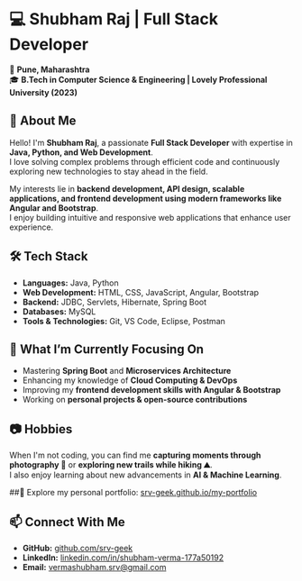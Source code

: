 # 💻 Shubham Raj | Full Stack Developer  

📍 **Pune, Maharashtra**  
🎓 **B.Tech in Computer Science & Engineering | Lovely Professional University (2023)**  

## 🚀 About Me  
Hello! I'm **Shubham Raj**, a passionate **Full Stack Developer** with expertise in **Java, Python, and Web Development**.  
I love solving complex problems through efficient code and continuously exploring new technologies to stay ahead in the field.  

My interests lie in **backend development, API design, scalable applications, and frontend development using modern frameworks like Angular and Bootstrap**.  
I enjoy building intuitive and responsive web applications that enhance user experience.  

## 🛠️ Tech Stack  
- **Languages:** Java, Python  
- **Web Development:** HTML, CSS, JavaScript, Angular, Bootstrap  
- **Backend:** JDBC, Servlets, Hibernate, Spring Boot  
- **Databases:** MySQL  
- **Tools & Technologies:** Git, VS Code, Eclipse, Postman  

## 🎯 What I’m Currently Focusing On  
- Mastering **Spring Boot** and **Microservices Architecture**  
- Enhancing my knowledge of **Cloud Computing & DevOps**  
- Improving my **frontend development skills with Angular & Bootstrap**  
- Working on **personal projects & open-source contributions**  

## 📷 Hobbies  
When I'm not coding, you can find me **capturing moments through photography 📸** or **exploring new trails while hiking ⛰️**.  
I also enjoy learning about new advancements in **AI & Machine Learning**.  

##🚀 Explore my personal portfolio: [srv-geek.github.io/my-portfolio](https://srv-geek.github.io/my-portfolio)

## 📫 Connect With Me  
- **GitHub:** [github.com/srv-geek](https://github.com/srv-geek)  
- **LinkedIn:** [linkedin.com/in/shubham-verma-177a50192](http://linkedin.com/in/shubham-verma-177a50192)  
- **Email:** vermashubham.srv@gmail.com  
